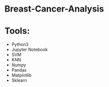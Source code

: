 # Breast-Cancer-Analysis

# Tools:
- Python3
- Jupyter Notebook
- SVM
- KNN
- Numpy
- Pandas
- Matplotlib
- Sklearn
